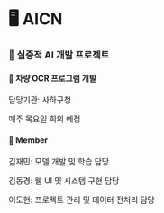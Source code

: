 # 🖥️ AICN

### 📂 실증적 AI 개발 프로젝트

#### 🚖 차량 OCR 프로그램 개발

담당기관: 사하구청

매주 목요일 회의 예정

#### 📝 Member

김재민: 모델 개발 및 학습 담당

김동경: 웹 UI 및 시스템 구현 담당

이도현: 프로젝트 관리 및 데이터 전처리 담당
